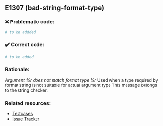 ## E1307 (bad-string-format-type)

### :x: Problematic code:

```python
# to be addded
```

### :heavy_check_mark: Correct code:

```python
# to be added
```

### Rationale:

 *Argument %r does not match format type %r*
  Used when a type required by format string is not suitable for actual
  argument type This message belongs to the string checker.



### Related resources:

- [Testcases](#)
- [Issue Tracker](https://github.com/PyCQA/pylint/issues?q=is%3Aissue+%22bad-string-format-type%22+OR+%22E1307%22)
